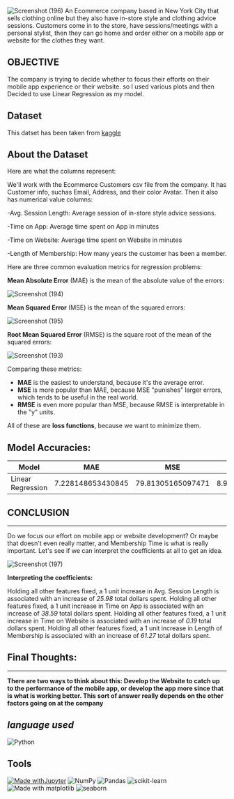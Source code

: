 ![Screenshot (196)](https://user-images.githubusercontent.com/86251750/142449753-404f586c-7999-43fe-9880-33ac335e894c.png)
 An Ecommerce company based in New York City that sells clothing online but they also have in-store style and clothing advice sessions. Customers come in to the store, have sessions/meetings with a personal stylist, then they can go home and order either on a mobile app or website for the clothes they want.
 
 **OBJECTIVE**
--------------------------
The company is trying to decide whether to focus their efforts on their mobile app experience or their website. so I used various plots and then Decided to use Linear Regression as my model.

**Dataset**
---------------------------
This datset has been taken from [kaggle](https://www.kaggle.com/panditdandgule/ecommerce-customers)

**About the Dataset**
--------------------------
Here are what the columns represent:

We'll work with the Ecommerce Customers csv file from the company. It has Customer info, suchas Email, Address, and their color Avatar. Then it also has numerical value columns:

-Avg. Session Length: Average session of in-store style advice sessions.

-Time on App: Average time spent on App in minutes

-Time on Website: Average time spent on Website in minutes

-Length of Membership: How many years the customer has been a member.

Here are three common evaluation metrics for regression problems:

**Mean Absolute Error** (MAE) is the mean of the absolute value of the errors:

![Screenshot (194)](https://user-images.githubusercontent.com/86251750/142446781-acbf3f3c-7979-4c19-8d79-9d81d5e77756.png)

**Mean Squared Error** (MSE) is the mean of the squared errors:

![Screenshot (195)](https://user-images.githubusercontent.com/86251750/142446933-4c3b30c9-d342-4087-bebc-239e9a047a57.png)

**Root Mean Squared Error** (RMSE) is the square root of the mean of the squared errors:

![Screenshot (193)](https://user-images.githubusercontent.com/86251750/142447011-6d0c81dc-ba91-4375-b2a0-2b5ce23687dc.png)

Comparing these metrics:

- **MAE** is the easiest to understand, because it's the average error.
- **MSE** is more popular than MAE, because MSE "punishes" larger errors, which tends to be useful in the real world.
- **RMSE** is even more popular than MSE, because RMSE is interpretable in the "y" units.

All of these are **loss functions**, because we want to minimize them.

**Model Accuracies:**
-------------------------

| Model              | MAE                |  MSE             | RMSE              |
| -------------      |:-------------:     |:-------------:   |:-------------:    |
|  Linear Regression | 7.228148653430845  |79.81305165097471 | 8.93381506697865  |

## CONCLUSION
------------------------

Do we focus our effort on mobile app or website development? Or maybe that doesn't even really matter, and Membership Time is what is really important. Let's see if we can interpret the coefficients at all to get an idea.

![Screenshot (197)](https://user-images.githubusercontent.com/86251750/142451984-5f651693-0fdc-4b52-bfde-1cbc88f32a9d.png)

**Interpreting the coefficients:**

Holding all other features fixed, a 1 unit increase in Avg. Session Length is associated with an increase of *25.98* total dollars spent.
Holding all other features fixed, a 1 unit increase in Time on App is associated with an increase of *38.59* total dollars spent.
Holding all other features fixed, a 1 unit increase in Time on Website is associated with an increase of *0.19* total dollars spent.
Holding all other features fixed, a 1 unit increase in Length of Membership is associated with an increase of *61.27* total dollars spent.

## Final Thoughts:
----------------------

**There are two ways to think about this: Develop the Website to catch up to the performance of the mobile app, or develop the app more since that is what is working better. This sort of answer really depends on the other factors going on at the company**

***language used***
--------------------------
![Python](https://img.shields.io/badge/python-3670A0?style=for-the-badge&logo=python&logoColor=ffdd54)

**Tools**
-----------------------
[![Made withJupyter](https://img.shields.io/badge/Made%20with-Jupyter-orange?style=for-the-badge&logo=Jupyter)](https://jupyter.org/try)    ![NumPy](https://img.shields.io/badge/numpy-%23013243.svg?style=for-the-badge&logo=numpy&logoColor=white)   ![Pandas](https://img.shields.io/badge/pandas-%23150458.svg?style=for-the-badge&logo=pandas&logoColor=white)   ![scikit-learn](https://img.shields.io/badge/scikit--learn-%23F7931E.svg?style=for-the-badge&logo=scikit-learn&logoColor=white)  ![Made with matplotlib](https://user-images.githubusercontent.com/86251750/132984208-76ce70c7-816d-4f72-9c9f-90073a70310f.png)  ![seaborn](https://user-images.githubusercontent.com/86251750/132984253-32c04192-989f-4ebd-8c46-8ad1a194a492.png)
